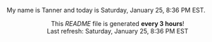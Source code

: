 My name is Tanner and today is Saturday, January 25, 8:36 PM EST.

<p align="center">This <i>README</i> file is generated <b>every 3 hours</b>!</br>Last refresh: Saturday, January 25, 8:36 PM EST<br /></p>
